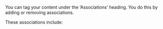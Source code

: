 You can tag your content under the ‘Associations’ heading. You do this by adding or removing associations.

These associations include:
